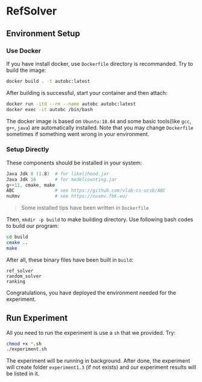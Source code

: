 # RefSolver

## Environment Setup

### Use Docker
If you have install docker, use `Dockerfile` directory is recommanded. Try to build the image:
```bash
docker build . -t autobc:latest
```
After building is successful, start your container and then attach:
```bash
docker run -itd --rm --name autobc autobc:latest
docker exec -it autobc /bin/bash
```

The docker image is based on `Ubuntu:18.04` and some basic tools(like `gcc`, `g++`, `java`) are automatically installed. Note that you may change `Dockerfile` sometimes if something went wrong in your environment.

### Setup Directly
These components should be installed in your system:
```s
Java Jdk 8 (1.8)  # for likelihood.jar
Java Jdk 16       # for modelcounting.jar
g++11, cmake, make
ABC               # see https://github.com/vlab-cs-ucsb/ABC
nuXmv             # see https://nuxmv.fbk.eu/
```

> Some installed tips have been written in `Dockerfile`

Then, `mkdir -p build` to make building directory. Use following bash codes to build our program:
```bash
cd build
cmake ..
make
```

After all, these binary files have been built in `build`:
```
ref_solver
random_solver
ranking
```
Congratulations, you have deployed the environment needed for the experiment.

## Run Experiment

All you need to run the experiment is use a `sh` that we provided. Try:
```bash
chmod +x *.sh
./experiment.sh
```

The experiment will be running in background. After done, the experiment will create folder `experiment1.3` (if not exists) and our experiment results will be listed in it.
